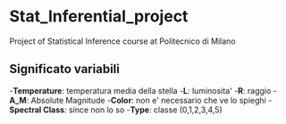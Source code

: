 # Stat_Inferential_project
Project of Statistical Inference course at Politecnico di Milano

## Significato variabili 
  -<b>Temperature</b>: temperatura media della stella
  -<b>L</b>: luminosita'
  -<b>R</b>: raggio
  -<b>A_M</b>: Absolute Magnitude
  -<b>Color</b>: non e' necessario che ve lo spieghi
  -<b>Spectral Class</b>: since non lo so
  -<b>Type</b>: classe (0,1,2,3,4,5)
